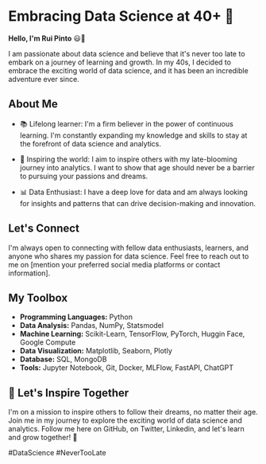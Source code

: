 # Embracing Data Science at 40+ 🚀

**Hello, I'm Rui Pinto** 😃👋

I am passionate about data science and believe that it's never too late to embark on a journey of learning and growth. In my 40s, I decided to embrace the exciting world of data science, and it has been an incredible adventure ever since.

## About Me

- 📚 Lifelong learner: I'm a firm believer in the power of continuous learning. I'm constantly expanding my knowledge and skills to stay at the forefront of data science and analytics.

- 🌟 Inspiring the world: I aim to inspire others with my late-blooming journey into analytics. I want to show that age should never be a barrier to pursuing your passions and dreams.

- 📊 Data Enthusiast: I have a deep love for data and am always looking for insights and patterns that can drive decision-making and innovation.

## Let's Connect

I'm always open to connecting with fellow data enthusiasts, learners, and anyone who shares my passion for data science. Feel free to reach out to me on [mention your preferred social media platforms or contact information].

## My Toolbox

- **Programming Languages:** Python
- **Data Analysis:** Pandas, NumPy, Statsmodel
- **Machine Learning:** Scikit-Learn, TensorFlow, PyTorch, Huggin Face, Google Compute
- **Data Visualization:** Matplotlib, Seaborn, Plotly
- **Database:** SQL, MongoDB
- **Tools:** Jupyter Notebook, Git, Docker, MLFlow, FastAPI, ChatGPT

## 📢 Let's Inspire Together

I'm on a mission to inspire others to follow their dreams, no matter their age. Join me in my journey to explore the exciting world of data science and analytics. Follow me here on GitHub, on Twitter, Linkedin, and let's learn and grow together! 🌟


#DataScience #NeverTooLate

